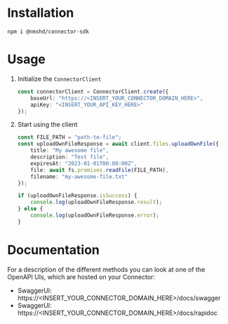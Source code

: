 # Installation

```
npm i @nmshd/connector-sdk
```

# Usage

1. Initialize the `ConnectorClient`

    ```typescript
    const connectorClient = ConnectorClient.create({
        baseUrl: "https://<INSERT_YOUR_CONNECTOR_DOMAIN_HERE>",
        apiKey: "<INSERT_YOUR_API_KEY_HERE>"
    });
    ```

2. Start using the client

    ```typescript
    const FILE_PATH = "path-to-file";
    const uploadOwnFileResponse = await client.files.uploadOwnFile({
        title: "My awesome file",
        description: "Test file",
        expiresAt: "2023-01-01T00:00:00Z",
        file: await fs.promises.readFile(FILE_PATH),
        filename: "my-awesome-file.txt"
    });

    if (uploadOwnFileResponse.isSuccess) {
        console.log(uploadOwnFileResponse.result);
    } else {
        console.log(uploadOwnFileResponse.error);
    }
    ```

# Documentation

For a description of the different methods you can look at one of the OpenAPI UIs, which are hosted on your Connector:

-   SwaggerUI: https://<INSERT_YOUR_CONNECTOR_DOMAIN_HERE>/docs/swagger
-   SwaggerUI: https://<INSERT_YOUR_CONNECTOR_DOMAIN_HERE>/docs/rapidoc

